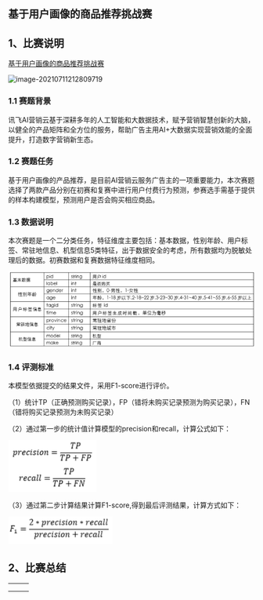 ## 基于用户画像的商品推荐挑战赛

## 1、比赛说明

[基于用户画像的商品推荐挑战赛](http://challenge.xfyun.cn/topic/info?type=user-portrait)

![image-20210711212809719](D:\develop\github\Competition_Road\xfyun_item_recommendation\img\0.png)

### 1.1 赛题背景

讯飞AI营销云基于深耕多年的人工智能和大数据技术，赋予营销智慧创新的大脑，以健全的产品矩阵和全方位的服务，帮助广告主用AI+大数据实现营销效能的全面提升，打造数字营销新生态。

### 1.2 赛题任务

基于用户画像的产品推荐，是目前AI营销云服务广告主的一项重要能力，本次赛题选择了两款产品分别在初赛和复赛中进行用户付费行为预测，参赛选手需基于提供的样本构建模型，预测用户是否会购买相应商品。

### 1.3 数据说明

本次赛题是一个二分类任务，特征维度主要包括：基本数据，性别年龄、用户标签、常驻地信息、机型信息5类特征，出于数据安全的考虑，所有数据均为脱敏处理后的数据。初赛数据和复赛数据特征维度相同。

![img](./img/1.png)

### 1.4 评测标准

本模型依据提交的结果文件，采用F1-score进行评价。

（1）统计TP（正确预测购买记录），FP（错将未购买记录预测为购买记录），FN（错将购买记录预测为未购买记录）

（2）通过第一步的统计值计算模型的precision和recall，计算公式如下：

![img](./img/2.png)

（3）通过第二步计算结果计算F1-score,得到最后评测结果，计算方式如下：

![img](./img/3.png)

## 2、比赛总结

|      |      |      |
| ---- | ---- | ---- |
|      |      |      |
|      |      |      |
|      |      |      |

